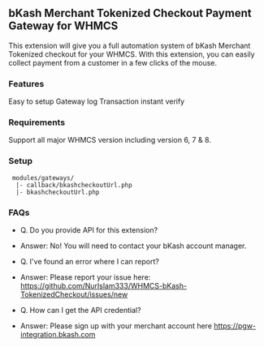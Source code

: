 ## bKash Merchant Tokenized Checkout Payment Gateway for WHMCS
This extension will give you a full automation system of bKash Merchant Tokenized checkout for your WHMCS. With this extension, you can easily collect payment from a customer in a few clicks of the mouse.

### Features
Easy to setup
Gateway log
Transaction instant verify

### Requirements
Support all major WHMCS version including version 6, 7 & 8.

### Setup
```
 modules/gateways/
  |- callback/bkashcheckoutUrl.php
  |- bkashcheckoutUrl.php
```

### FAQs
* Q. Do you provide API for this extension?
- Answer: No! You will need to contact your bKash account manager.
* Q. I've found an error where I can report?
- Answer: Please report your issue here: https://github.com/NurIslam333/WHMCS-bKash-TokenizedCheckout/issues/new
* Q. How can I get the API credential?
- Answer: Please sign up with your merchant account here https://pgw-integration.bkash.com
